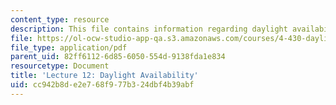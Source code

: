 ```yaml
---
content_type: resource
description: This file contains information regarding daylight availability.
file: https://ol-ocw-studio-app-qa.s3.amazonaws.com/courses/4-430-daylighting-spring-2012/cc942b8de2e768f977b324dbf4b39abf_MIT4_430S12_lec12.pdf
file_type: application/pdf
parent_uid: 82ff6112-6d85-6050-554d-9138fda1e834
resourcetype: Document
title: 'Lecture 12: Daylight Availability'
uid: cc942b8d-e2e7-68f9-77b3-24dbf4b39abf
---
```


